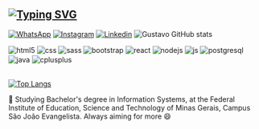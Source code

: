 ## [![Typing SVG](https://readme-typing-svg.demolab.com?font=Fira+Code&weight=600&size=24&pause=1000&color=FA2A3A&center=true&width=435&lines=Hi!+I'm+Gustavo+Brendon+🖐️)](https://git.io/typing-svg)

[![WhatsApp](https://img.shields.io/badge/WhatsApp-25D366?style=for-the-badge&logo=whatsapp&logoColor=white)](https://api.whatsapp.com/send?phone=5533999450505&text=Ol%C3%A1!%20Estou%20entrando%20em%20contato%20com%20voc%C3%AA%20ap%C3%B3s%20ter%20visitado%20sua%20p%C3%A1gina%20no%20Github.)
[![Instagram](https://img.shields.io/badge/Instagram-E4405F?style=for-the-badge&logo=instagram&logoColor=white)](https://www.instagram.com/guhgomes_b/)
[![Linkedin](https://img.shields.io/badge/LinkedIn-0077B5?style=for-the-badge&logo=linkedin&logoColor=white)](https://www.linkedin.com/in/gustavo-brendon-51a2a3251/)
![Gustavo GitHub stats](https://github-readme-stats.vercel.app/api?username=GustavoBrendon&show_icons=true&theme=dracula)

<div style="display: inline_block">
  <img align="center" alt="html5" src="https://img.shields.io/badge/HTML5-E34F26?style=for-the-badge&logo=html5&logoColor=white" />
  <img align="center" alt="css" src="https://img.shields.io/badge/CSS3-1572B6?style=for-the-badge&logo=css3&logoColor=white" />
  <img align="center" alt="sass" src="https://img.shields.io/badge/SASS-e04891?style=for-the-badge&logo=sass&logoColor=white" />
  <img align="center" alt="bootstrap" src="https://img.shields.io/badge/Bootstrap-563D7C?style=for-the-badge&logo=bootstrap&logoColor=white" />
  <img align="center" alt="react" src="https://img.shields.io/badge/React-20232A?style=for-the-badge&logo=react&logoColor=61DAFB" />
  <img align="center" alt="nodejs" src="https://img.shields.io/badge/Node.js-43853D?style=for-the-badge&logo=node.js&logoColor=white" />
  <img align="center" alt="js" src="https://img.shields.io/badge/JavaScript-F7DF1E?style=for-the-badge&logo=javascript&logoColor=black" />
  <img align="center" alt="postgresql" src="https://img.shields.io/badge/POSTGRESQL-1ec3ea?style=for-the-badge&logo=postgresql&logoColor=white" />
  <img align="center" alt="java" src="https://img.shields.io/badge/JAVA-f6921d?style=for-the-badge&logo=JAVA&logoColor=black" />
  <img align="center" alt="cplusplus" src="https://img.shields.io/badge/C%2B%2B-00599C?style=for-the-badge&logo=c%2B%2B&logoColor=white" />
</div><br/>

[![Top Langs](https://github-readme-stats.vercel.app/api/top-langs/?username=GustavoBrendon&layout=compact&theme=dracula)](https://github.com/GustavoBrendon/github-readme-stats)

🔭 Studying Bachelor's degree in Information Systems, at the Federal Institute of Education, Science and Technology of Minas Gerais, Campus São João Evangelista. Always aiming for more 😄